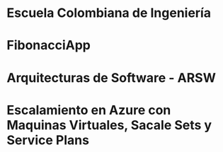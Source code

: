 # Escuela Colombiana de Ingeniería
# FibonacciApp
# Arquitecturas de Software - ARSW
# Escalamiento en Azure con Maquinas Virtuales, Sacale Sets y Service Plans





